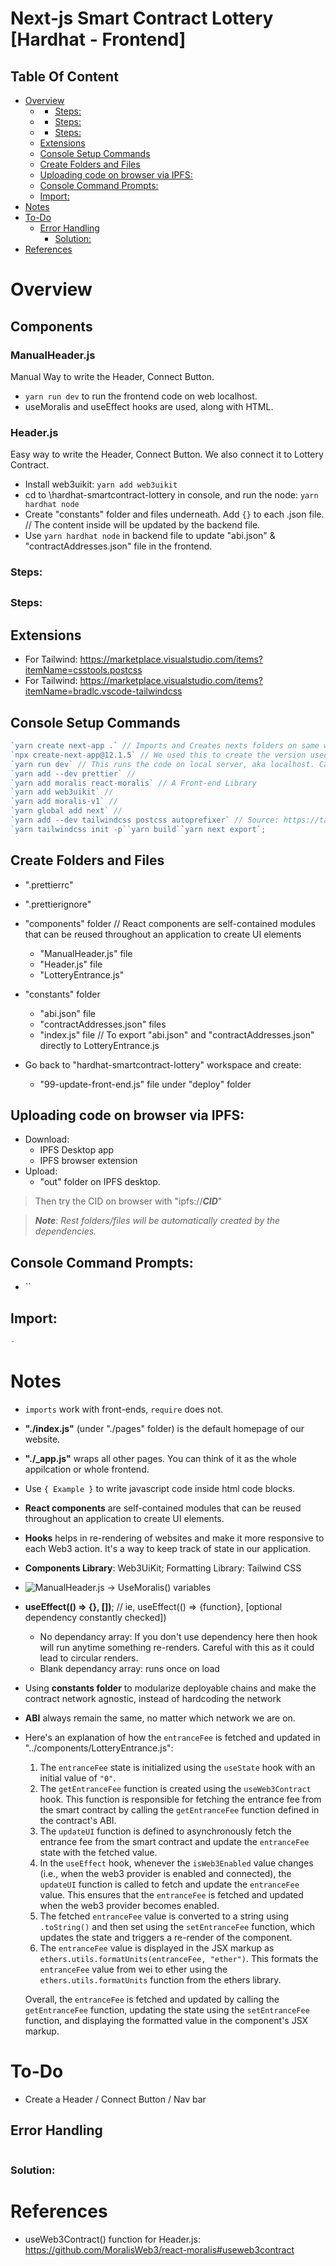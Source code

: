 # Next-js Smart Contract Lottery [Hardhat - Frontend]

## Table Of Content

- [Overview](#overview)
  - [](#)
    - [Steps:](#steps)
  - [](#-1)
    - [Steps:](#steps-1)
  - [](#-2)
    - [Steps:](#steps-2)
  - [Extensions](#extensions)
  - [Console Setup Commands](#console-setup-commands)
  - [Create Folders and Files](#create-folders-and-files)
  - [Uploading code on browser via IPFS:](#uploading-code-on-browser-via-ipfs)
  - [Console Command Prompts:](#console-command-prompts)
  - [Import:](#import)
- [Notes](#notes)
- [To-Do](#to-do)
  - [Error Handling](#error-handling)
    - [Solution:](#solution)
- [References](#references)

# Overview

## Components

### ManualHeader.js

Manual Way to write the Header, Connect Button.

- `yarn run dev` to run the frontend code on web localhost.
- useMoralis and useEffect hooks are used, along with HTML.

### Header.js

Easy way to write the Header, Connect Button. We also connect it to Lottery Contract.

- Install web3uikit: `yarn add web3uikit`
- cd to \hardhat-smartcontract-lottery in console, and run the node: `yarn hardhat node`
- Create "constants" folder and files underneath. Add `{}` to each .json file. // The content inside will be updated by the backend file.
- Use `yarn hardhat node` in backend file to update "abi.json" &
  "contractAddresses.json" file in the frontend.

### Steps:

##

### Steps:

## Extensions

- For Tailwind: https://marketplace.visualstudio.com/items?itemName=csstools.postcss
- For Tailwind: https://marketplace.visualstudio.com/items?itemName=bradlc.vscode-tailwindcss

## Console Setup Commands

```js
`yarn create next-app .` // Imports and Creates nexts folders on same workspace with boilerplates
`npx create-next-app@12.1.5` // We used this to create the version used in video
`yarn run dev` // This runs the code on local server, aka localhost. Can also run `yarn dev` (check scripts under "package.json")
`yarn add --dev prettier` //
`yarn add moralis react-moralis` // A Front-end Library
`yarn add web3uikit` //
`yarn add moralis-v1` //
`yarn global add next` //
`yarn add --dev tailwindcss postcss autoprefixer` // Source: https://tailwindcss.com/docs/guides/nextjs
`yarn tailwindcss init -p``yarn build``yarn next export`;
```

## Create Folders and Files

- ".prettierrc"
- ".prettierignore"
- "components" folder // React components are self-contained modules that can be reused throughout an application to create UI elements
  - "ManualHeader.js" file
  - "Header.js" file
  - "LotteryEntrance.js"
- "constants" folder

  - "abi.json" file
  - "contractAddresses.json" files
  - "index.js" file // To export "abi.json" and "contractAddresses.json" directly to LotteryEntrance.js

- Go back to "hardhat-smartcontract-lottery" workspace and create:
  - "99-update-front-end.js" file under "deploy" folder

## Uploading code on browser via IPFS:

- Download:
  - IPFS Desktop app
  - IPFS browser extension
- Upload:
  - "out" folder on IPFS desktop.

> Then try the CID on browser with "ipfs://**_CID_**"

> _**Note**: Rest folders/files will be automatically created by the dependencies._

## Console Command Prompts:

- ``

  >

## Import:

```js
-
```

# Notes

- `imports` work with front-ends, `require` does not.
- **"./index.js"** (under "./pages" folder) is the default homepage of our website.
- **"./\_app.js"** wraps all other pages. You can think of it as the whole appilcation or whole frontend.
- Use `{ Example }` to write javascript code inside html code blocks.
- **React components** are self-contained modules that can be reused throughout an application to create UI elements.
- **Hooks** helps in re-rendering of websites and make it more responsive to each Web3 action. It's a way to keep track of state in our application.
- **Components Library**: Web3UiKit; Formatting Library: Tailwind CSS
- ![ManualHeader.js -> `UseMoralis()` variables](./img/image.png)
- **useEffect(() => {}, [])**; // ie, useEffect(() => {function}, [optional dependency constantly checked])
  - No dependancy array: If you don't use dependency here then hook will run anytime something re-renders. Careful with this as it could lead to circular renders.
  - Blank dependancy array: runs once on load
- Using **constants folder** to modularize deployable chains and make the contract network agnostic, instead of hardcoding the network
- **ABI** always remain the same, no matter which network we are on.
- Here's an explanation of how the `entranceFee` is fetched and updated in "../components/LotteryEntrance.js":

  1. The `entranceFee` state is initialized using the `useState` hook with an initial value of `"0"`.
  2. The `getEntranceFee` function is created using the `useWeb3Contract` hook. This function is responsible for fetching the entrance fee from the smart contract by calling the `getEntranceFee` function defined in the contract's ABI.
  3. The `updateUI` function is defined to asynchronously fetch the entrance fee from the smart contract and update the `entranceFee` state with the fetched value.
  4. In the `useEffect` hook, whenever the `isWeb3Enabled` value changes (i.e., when the web3 provider is enabled and connected), the `updateUI` function is called to fetch and update the `entranceFee` value. This ensures that the `entranceFee` is fetched and updated when the web3 provider becomes enabled.
  5. The fetched `entranceFee` value is converted to a string using `.toString()` and then set using the `setEntranceFee` function, which updates the state and triggers a re-render of the component.
  6. The `entranceFee` value is displayed in the JSX markup as `ethers.utils.formatUnits(entranceFee, "ether")`. This formats the `entranceFee` value from wei to ether using the `ethers.utils.formatUnits` function from the ethers library.

  Overall, the `entranceFee` is fetched and updated by calling the `getEntranceFee` function, updating the state using the `setEntranceFee` function, and displaying the formatted value in the component's JSX markup.

# To-Do

- Create a Header / Connect Button / Nav bar

## Error Handling

```js

```

### Solution:

# References

- useWeb3Contract() function for Header.js: https://github.com/MoralisWeb3/react-moralis#useweb3contract
